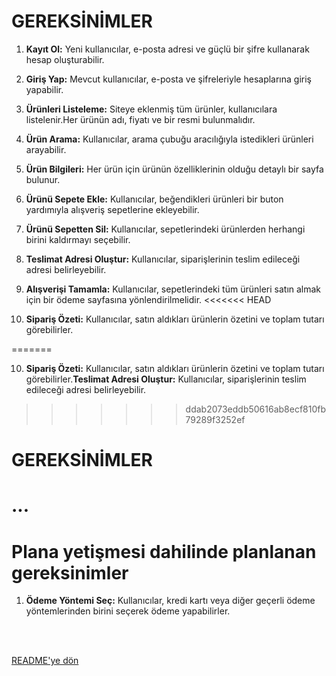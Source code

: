 # GEREKSİNİMLER
1. **Kayıt Ol:** Yeni kullanıcılar, e-posta adresi ve güçlü bir şifre kullanarak hesap oluşturabilir.

2. **Giriş Yap:** Mevcut kullanıcılar, e-posta ve şifreleriyle hesaplarına giriş yapabilir.

3. **Ürünleri Listeleme:** Siteye eklenmiş tüm ürünler, kullanıcılara listelenir.Her ürünün adı, fiyatı ve bir resmi bulunmalıdır.

4. **Ürün Arama:** Kullanıcılar, arama çubuğu aracılığıyla istedikleri ürünleri arayabilir.

5. **Ürün Bilgileri:** Her ürün için ürünün özelliklerinin olduğu detaylı bir sayfa bulunur.

6. **Ürünü Sepete Ekle:** Kullanıcılar, beğendikleri ürünleri bir buton yardımıyla alışveriş sepetlerine ekleyebilir.

7. **Ürünü Sepetten Sil:** Kullanıcılar, sepetlerindeki ürünlerden herhangi birini kaldırmayı seçebilir.

8. **Teslimat Adresi Oluştur:** Kullanıcılar, siparişlerinin teslim edileceği adresi belirleyebilir.

9. **Alışverişi Tamamla:** Kullanıcılar, sepetlerindeki tüm ürünleri satın almak için bir ödeme sayfasına yönlendirilmelidir.
<<<<<<< HEAD

10. **Sipariş Özeti:** Kullanıcılar, satın aldıkları ürünlerin özetini ve toplam tutarı görebilirler.

=======

10. **Sipariş Özeti:** Kullanıcılar, satın aldıkları ürünlerin özetini ve toplam tutarı görebilirler.**Teslimat Adresi Oluştur:** Kullanıcılar, siparişlerinin teslim edileceği adresi belirleyebilir.
>>>>>>> ddab2073eddb50616ab8ecf810fb79289f3252ef

# GEREKSİNİMLER
# ...
# Plana yetişmesi dahilinde planlanan gereksinimler

1. **Ödeme Yöntemi Seç:** Kullanıcılar, kredi kartı veya diğer geçerli ödeme yöntemlerinden birini seçerek ödeme yapabilirler.

<br/>
<br/>

[README'ye dön](../README.md) 
